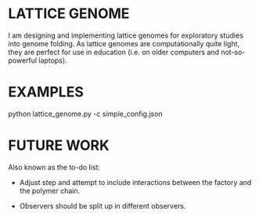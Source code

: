 # LATTICE GENOME

I am designing and implementing lattice genomes for exploratory studies into genome folding. As lattice genomes are computationally quite light, they are perfect for use in education (i.e. on older computers and not-so-powerful laptops).


# EXAMPLES

  python lattice_genome.py -c simple_config.json


# FUTURE WORK

Also known as the to-do list:

- Adjust step and attempt to include interactions between the factory and the
  polymer chain.

- Observers should be split up in different observers.
